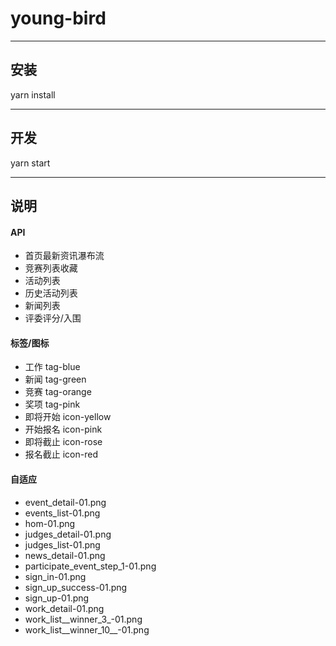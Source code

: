 # young-bird
***

## 安装
yarn install
***

## 开发
yarn start
***

## 说明
#### API
- 首页最新资讯瀑布流
- 竞赛列表收藏
- 活动列表
- 历史活动列表
- 新闻列表
- 评委评分/入围

#### 标签/图标
- 工作 tag-blue
- 新闻 tag-green
- 竞赛 tag-orange
- 奖项 tag-pink
- 即将开始 icon-yellow
- 开始报名 icon-pink
- 即将截止 icon-rose
- 报名截止 icon-red

#### 自适应
- event_detail-01.png
- events_list-01.png
- hom-01.png
- judges_detail-01.png
- judges_list-01.png
- news_detail-01.png
- participate_event_step_1-01.png
- sign_in-01.png
- sign_up_success-01.png
- sign_up-01.png
- work_detail-01.png
- work_list__winner_3_-01.png
- work_list__winner_10__-01.png
